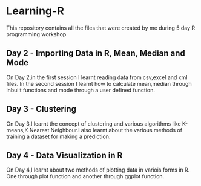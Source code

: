 # Learning-R

This repository contains all the files that were created by me during 5 day R programming workshop


## Day 2 - Importing Data in R, Mean, Median and Mode

On Day 2,in the first session I learnt reading data from csv,excel and xml files. In the second session I learnt how to calculate mean,median through inbuilt functions and mode through a user defined function. 


## Day 3 - Clustering

On Day 3,I learnt the concept of clustering and various algorithms like K-means,K Nearest Neighbour.I also learnt about the various methods of training a dataset for making a prediction. 


## Day 4 - Data Visualization in R

On Day 4,I learnt about two methods of plotting data in variois forms in R. One through plot function and another through ggplot function.

